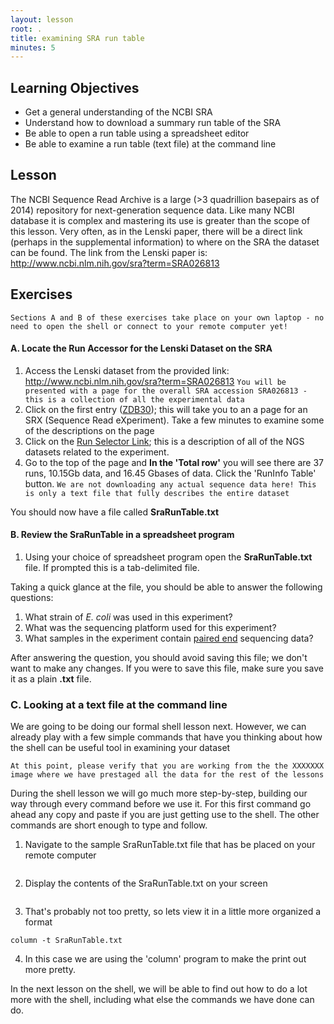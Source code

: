 ```yaml
---
layout: lesson
root: .
title: examining SRA run table
minutes: 5
---
```


## Learning Objectives 

* Get a general understanding of the NCBI SRA
* Understand how to download a summary run table of the SRA
* Be able to open a run table using a spreadsheet editor 
* Be able to examine a run table (text file) at the command line

## Lesson 

The NCBI Sequence Read Archive is a large (>3 quadrillion basepairs as of 2014) repository for next-generation sequence data. Like many NCBI database it is complex and mastering its use is greater than the scope of this lesson. Very often, as in the Lenski paper, there will be a direct link (perhaps in the supplemental information) to where on the SRA the dataset can be found. The link from the Lenski paper is: http://www.ncbi.nlm.nih.gov/sra?term=SRA026813 


## Exercises

```Sections A and B of these exercises take place on your own laptop - no need to open the shell or connect to your remote computer yet! ```

#### A. Locate the Run Accessor for the Lenski Dataset on the SRA

1. Access the Lenski dataset from the provided link: http://www.ncbi.nlm.nih.gov/sra?term=SRA026813 
```You will be presented with a page for the overall SRA accession SRA026813 - this is a collection of all the experimental data``` 
2. Click on the first entry ([ZDB30](http://www.ncbi.nlm.nih.gov/sra/SRX040669%5Baccn%5D)); this will take you to an a page for an SRX (Sequence Read eXperiment). Take a few minutes to examine some of the descriptions on the page
3. Click on the [Run Selector Link](http://www.ncbi.nlm.nih.gov/Traces/study/?acc=SRP004752); this is a description of all of the NGS datasets related to the experiment. 
4. Go to the top of the page and **In the 'Total row'** you will see there are 37 runs, 10.15Gb data, and 16.45 Gbases of data. Click the 'RunInfo Table' button. 
```We are not downloading any actual sequence data here! This is only a text file that fully describes the entire dataset```

You should now have a file called **SraRunTable.txt**

#### B. Review the SraRunTable in a spreadsheet program


1. Using your choice of spreadsheet program open the **SraRunTable.txt** file. If prompted this is a tab-delimited file. 

Taking a quick glance at the file, you should be able to answer the following questions:

1. What strain of *E. coli* was used in this experiment?
2. What was the sequencing platform used for this experiment?
3. What samples in the experiment contain [paired end](http://www.illumina.com/technology/next-generation-sequencing/paired-end-sequencing_assay.html) sequencing data?

After answering the question, you should avoid saving this file; we don't want to make any changes. If you were to save this file, make sure you save it as a plain **.txt** file. 

### C. Looking at a text file at the command line

We are going to be doing our formal shell lesson next. However, we can already play with a few simple commands that have you thinking about how the shell can be useful tool in examining your dataset

```At this point, please verify that you are working from the the XXXXXXX image where we have prestaged all the data for the rest of the lessons```


During the shell lesson we will go much more step-by-step, building our way through every command before we use it. For this first command go ahead any copy and paste if you are just getting use to the shell. The other commands are short enough to type and follow. 

1. Navigate to the sample SraRunTable.txt file that has be placed on your remote computer
```cd ~/dc_sample_data/sra_metadata
```
2. Display the contents of the SraRunTable.txt on your screen
```cat SraRunTable.txt
```
3. That's probably not too pretty, so lets view it in a little more organized a format
```
column -t SraRunTable.txt
```
4. In this case we are using the 'column' program to make the print out more pretty. 


In the next lesson on the shell, we will be able to find out how to do a lot more with the shell, including what else the commands we have done can do. 


 
